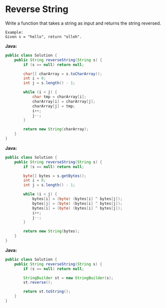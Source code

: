 # Reverse String

Write a function that takes a string as input and returns the string reversed.

    Example:
    Given s = "hello", return "olleh".

**Java:**
```java
public class Solution {
    public String reverseString(String s) {
        if (s == null) return null;

        char[] charArray = s.toCharArray();
        int i = 0;
        int j = s.length() - 1;

        while (i < j) {
            char tmp = charArray[i];
            charArray[i] = charArray[j];
            charArray[j] = tmp;
            i++;
            j--;
        }

        return new String(charArray);
    }
}
```

**Java:**
```java
public class Solution {
    public String reverseString(String s) {
        if (s == null) return null;

        byte[] bytes = s.getBytes();
        int i = 0;
        int j = s.length() - 1;

        while (i < j) {
            bytes[i] = (byte) (bytes[i] ^ bytes[j]);
            bytes[j] = (byte) (bytes[i] ^ bytes[j]);
            bytes[i] = (byte) (bytes[i] ^ bytes[j]);
            i++;
            j--;
        }

        return new String(bytes);
    }
}
```

**Java:**
```java
public class Solution {
    public String reverseString(String s) {
        if (s == null) return null;

        StringBuilder st = new StringBuilder(s);
        st.reverse();

        return st.toString();
    }
}
```
